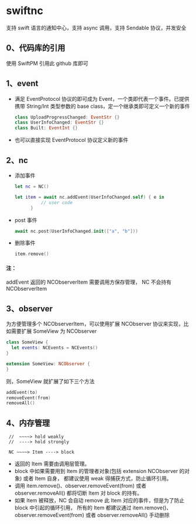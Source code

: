 # swiftnc
支持 swift 语言的通知中心，支持 async 调用，支持 Sendable 协议，并发安全

## 0、代码库的引用
使用 SwiftPM 引用此 github 库即可

## 1、event
* 满足 EventProtocol 协议的即可成为 Event，一个类即代表一个事件。已提供携带 String/Int 类型参数的 base class，定一个继承类即可定义一个新的事件
	```swift
  class UploadProgressChanged: EventStr {}
  class UserInfoChanged: EventStr {}
  class Built: EventInt {}
  ```
  
* 也可以直接实现 EventProtocol 协议定义新的事件

## 2、nc
* 添加事件   
  ```swift
  let nc = NC()
  
  let item = await nc.addEvent(UserInfoChanged.self) { e in
			// user code
		}
  ```
  
* post 事件
  ```swift
  await nc.post(UserInfoChanged.init(["a", "b"]))
  ```
  
* 删除事件
  ```swift
  item.remove()
  ```

#### 注：
addEvent 返回的 NCObserverItem 需要调用方保存管理，
NC 不会持有 NCObserverItem

## 3、observer
为方便管理多个 NCObserverItem，可以使用扩展 NCObserver 协议来实现，比如需要扩展 SomeView 为 NCObserver
  ```swift
  class SomeView {
    let events: NCEvents = NCEvents()
  }

  extension SomeView: NCObserver {
  }
  ```

则，SomeView 就扩展了如下三个方法
  ```swift
  addEvent(to)
  removeEvent(from)
  removeAll()
  ```

## 4、内存管理
  ```
   //  ~~~~> hold weakly
   //  ----> hold strongly 
  
   NC ~~~~> Item ----> block
  ```
* 返回的 Item 需要由调用层管理。
* block 中如果需要用到 Item 的管理者对象(包括 extension NCObserver 的对象) 或者 Item 自身，
都建议使用 weak 得捕获方式，防止循环引用。
* 调用 item.remove()、observer.removeEvent(from) 或者 observer.removeAll() 都将切断 Item 对 block 的持有。
* 如果 Item 被释放，NC 会自动 remove 此 Item 对应的事件，但是为了防止 block 中引起的循环引用，
所有的 Item 都建议通过 item.remove()、observer.removeEvent(from) 或者 observer.removeAll() 手动删除
